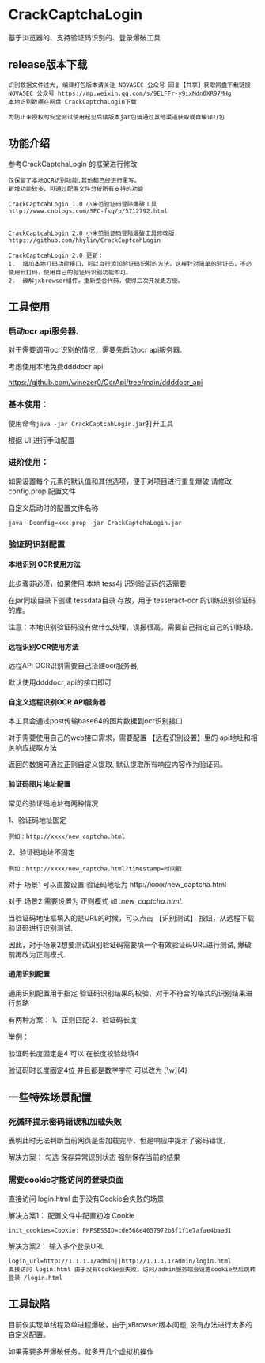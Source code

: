 # CrackCaptchaLogin

基于浏览器的、支持验证码识别的、登录爆破工具

## release版本下载

```
识别数据文件过大, 编译打包版本请关注 NOVASEC 公众号 回复【共享】获取网盘下载链接
NOVASEC 公众号 https://mp.weixin.qq.com/s/9ELFFr-y9ixMdnOXR97MHg
本地识别数据在网盘 CrackCaptchaLogin下载

为防止未授权的安全测试使用起见后续版本jar包请通过其他渠道获取或自编译打包
```


## 功能介绍

参考CrackCaptchaLogin 的框架进行修改
```
仅保留了本地OCR识别功能,其他都已经进行重写。
新增功能较多，可通过配置文件分析所有支持的功能

CrackCaptcahLogin 1.0 小米范验证码登陆爆破工具
http://www.cnblogs.com/SEC-fsq/p/5712792.html


CrackCaptcahLogin 2.0 小米范验证码登陆爆破工具修改版
https://github.com/hkylin/CrackCaptcahLogin

CrackCaptcahLogin 2.0 更新：
1.	增加本地打码功能接口，可以自行添加验证码识别的方法。这样针对简单的验证码，不必使用云打码，使用自己的验证码识别功能即可。
2.	破解jxbrowser组件，重新整合代码，使得二次开发更方便。
```

##  工具使用 

### 启动ocr api服务器.
对于需要调用ocr识别的情况，需要先启动ocr api服务器.

考虑使用本地免费ddddocr api

https://github.com/winezer0/OcrApi/tree/main/ddddocr_api

### 基本使用：
使用命令`java -jar CrackCaptcahLogin.jar`打开工具

根据 UI 进行手动配置

### 进阶使用： 

如需设置每个元素的默认值和其他选项，便于对项目进行重复爆破,请修改 config.prop 配置文件

自定义启动时的配置文件名称 

```
java -Dconfig=xxx.prop -jar CrackCaptchaLogin.jar
```


### 验证码识别配置

#### 本地识别 OCR使用方法

此步骤非必须，如果使用 本地 tess4j 识别验证码的话需要

在jar同级目录下创建 tessdata目录 存放，用于 tesseract-ocr 的训练识别验证码的库。

注意：本地识别验证码没有做什么处理，误报很高，需要自己指定自己的训练级。

#### 远程识别OCR使用方法

远程API OCR识别需要自己搭建ocr服务器, 

默认使用ddddocr_api的接口即可

#### 自定义远程识别OCR API服务器

本工具会通过post传输base64的图片数据到ocr识别接口

对于需要使用自己的web接口需求，需要配置 【远程识别设置】里的 api地址和相关响应提取方法

返回的数据可通过正则自定义提取, 默认提取所有响应内容作为验证码。

#### 验证码图片地址配置

常见的验证码地址有两种情况

1、验证码地址固定
```
例如：http://xxxx/new_captcha.html
```
2、验证码地址不固定
```
例如：http://xxxx/new_captcha.html?timestamp=时间戳
```

对于 场景1 可以直接设置 验证码地址为  http://xxxx/new_captcha.html

对于 场景2 需要设置为 正则模式 如 .*new_captcha.html.*

当验证码地址框填入的是URL的时候，可以点击 【识别测试】 按钮，从远程下载验证码进行识别测试.

因此，对于场景2想要测试识别验证码需要填一个有效验证码URL进行测试, 爆破前再改为正则模式.


#### 通用识别配置

通用识别配置用于指定 验证码识别结果的校验，对于不符合的格式的识别结果进行忽略

有两种方案：
1、正则匹配
2、验证码长度 

举例：

验证码长度固定是4 可以 在长度校验处填4

验证码时长度固定4位 并且都是数字字符 可以改为 [\w]{4}


## 一些特殊场景配置

### 死循环提示密码错误和加载失败

表明此时无法判断当前网页是否加载完毕、但是响应中提示了密码错误，

解决方案： 勾选 保存异常识别状态 强制保存当前的结果

### 需要cookie才能访问的登录页面
直接访问 login.html 由于没有Cookie会失败的场景

解决方案1： 配置文件中配置初始 Cookie
```
init_cookies=Cookie: PHPSESSID=cde568e4057972b8f1f1e7afae4baad1
```
解决方案2： 输入多个登录URL
```
login_url=http://1.1.1.1/admin||http://1.1.1.1/admin/login.html
直接访问 login.html 由于没有Cookie会失败，访问/admin服务端会设置cookie然后跳转登录 /login.html
```


## 工具缺陷

目前仅实现单线程及单进程爆破，由于jxBrowser版本问题, 没有办法进行太多的自定义配置。

如果需要多开爆破任务，就多开几个虚拟机操作



